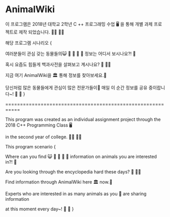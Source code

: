 # AnimalWiki

이 프로그램은 2018년 대학교 2학년 C ++ 프로그래밍 수업 🖥 을 통해 개별 과제 프로젝트로 제작 되었습니다. 👨‍💻 👩‍💻

해당 프로그램 시나리오 {

여러분들이 관심 갖는 동물들의😺 🙉 🦊 🐯 🐷 정보는 어디서 보시나요?! 🤔 

혹시 요즘도 힘들게 백과사전을 살펴보고 계시나요? 🤦 🤦‍♀

지금 여기 AnimalWiki을 🏛 통해 정보를 찾아보세요.🔎 

당신처럼 많은 동물들에게 관심이 많은 전문가들이👫 매일 이 순간 정보를 공유 중이랍니다~! 🚂 🚂
}

===========================================================

This program was created as an individual assignment project through the 2018 C++ Programming Class 🖥

in the second year of college. 👨‍💻 👩‍💻

This program scenario {

Where can you find 😺 🙉 🦊 🐯 🐷 information on animals you are interested in?! 🤔

Are you looking through the encyclopedia hard these days? 🤦 🤦‍♀

Find information through AnimalWiki here 🏛 now.🔎

Experts who are interested in as many animals as you 👫 are sharing information 

at this moment every day~! 🚂 🚂
}
